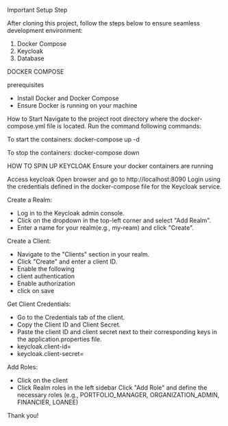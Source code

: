 Important Setup Step

After cloning this project, follow the steps below to ensure seamless development environment:

1. Docker Compose
2. Keycloak
3. Database

DOCKER COMPOSE

prerequisites
- Install Docker and Docker Compose
- Ensure Docker is running on your machine

How to Start
Navigate to the project root directory where  the docker-compose.yml file is located.
Run the command  following commands:

To start the containers:
docker-compose up -d

To stop the containers:
docker-compose down


HOW TO SPIN UP KEYCLOAK
Ensure your docker containers are running

Access keycloak
Open browser and go to http://localhost:8090
Login using the credentials defined in the docker-compose file for the Keycloak service.

Create a Realm:
- Log in to the Keycloak admin console.
- Click on the dropdown in the top-left corner and select "Add Realm".
- Enter a name for your realm(e.g., my-ream) and click "Create".

Create a Client:
- Navigate to the "Clients" section in your realm.
- Click "Create" and enter a client ID.
- Enable the following
- client authentication
- Enable authorization
- click on save

Get Client Credentials:
- Go to the Credentials tab of the client.
- Copy the Client ID and Client Secret.
- Paste the client ID and client secret next to their corresponding keys in the application.properties file.
- keycloak.client-id=<your-client-id>
- keycloak.client-secret=<your-client-secret>

Add Roles:
- Click on the client
- Click Realm roles in the left sidebar
Click "Add Role" and define the necessary roles (e.g., PORTFOLIO_MANAGER, ORGANIZATION_ADMIN, FINANCIER, LOANEE)


Thank you!
